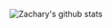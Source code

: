 

![Zachary's github stats](https://github-readme-stats.vercel.app/api?username=ZazzyDictionary&show_icons=true&theme=vue-dark)

